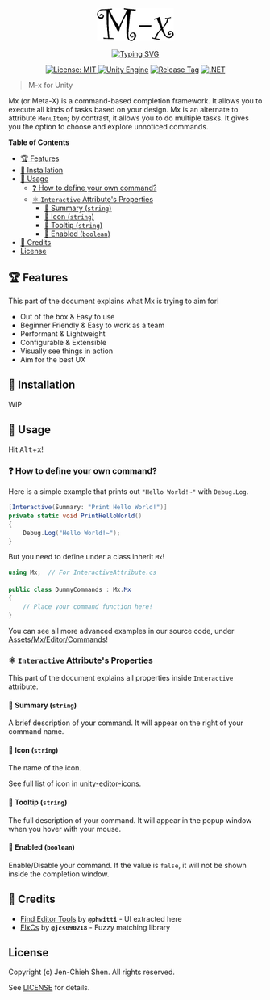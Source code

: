 <br/><br/>

<p align="center">
<img alt="Logo" src="./etc/logo.png" width="30%"/>
</p>

<p align="center">
<a href="https://git.io/typing-svg"><img src="https://readme-typing-svg.demolab.com?font=Fira+Code&pause=5000&color=38F75C&center=true&vCenter=true&width=435&lines=Design+your+own+style!" alt="Typing SVG" /></a>
</p>

<p align="center">
<a href="https://opensource.org/licenses/MIT"><img src="https://img.shields.io/badge/License-MIT-green.svg" alt="License: MIT">
<a href="https://unity3d.com/get-unity/download/archive"><img src="https://img.shields.io/badge/unity-2023.1.11f1-black.svg?style=flat&amp;logo=unity" alt="Unity Engine"></a>
<a href="https://github.com/jcs090218/Unity.Mx/releases/latest"><img src="https://img.shields.io/github/tag/jcs090218/Unity.Mx.svg?label=release&logo=github" alt="Release Tag"></a>
<a href="https://docs.unity3d.com/2018.3/Documentation/Manual/ScriptingRuntimeUpgrade.html"><img src="https://img.shields.io/badge/.NET-2.0-blueviolet.svg" alt=".NET"></a></p>
</p>

> M-x for Unity

Mx (or Meta-X) is a command-based completion framework. It allows you to execute all kinds of tasks
based on your design. Mx is an alternate to attribute `MenuItem`; by contrast, it allows you to do
multiple tasks. It gives you the option to choose and explore unnoticed commands.

<!-- markdown-toc start - Don't edit this section. Run M-x markdown-toc-refresh-toc -->
**Table of Contents**

- [🏆 Features](#🏆-features)
- [💾 Installation](#💾-installation)
- [🔨 Usage](#🔨-usage)
  - [❓ How to define your own command?](#❓-how-to-define-your-own-command)
  - [⚛ `Interactive` Attribute's Properties](#⚛-interactive-attributes-properties)
    - [🧪 Summary (`string`)](#🧪-summary-string)
    - [🧪 Icon (`string`)](#🧪-icon-string)
    - [🧪 Tooltip (`string`)](#🧪-tooltip-string)
    - [🧪 Enabled (`boolean`)](#🧪-enabled-boolean)
- [📌 Credits](#📌-credits)
- [License](#license)

<!-- markdown-toc end -->

## 🏆 Features

This part of the document explains what Mx is trying to aim for!

- Out of the box & Easy to use
- Beginner Friendly & Easy to work as a team
- Performant & Lightweight
- Configurable & Extensible
- Visually see things in action
- Aim for the best UX

## 💾 Installation

WIP

## 🔨 Usage

Hit <kbd>Alt</kbd>+<kbd>x</kbd>!

### ❓ How to define your own command?

Here is a simple example that prints out `"Hello World!~"` with `Debug.Log`.

```cs
[Interactive(Summary: "Print Hello World!")]
private static void PrintHelloWorld()
{
    Debug.Log("Hello World!~");
}
```

But you need to define under a class inherit `Mx`!

```cs
using Mx;  // For InteractiveAttribute.cs

public class DummyCommands : Mx.Mx
{
    // Place your command function here!
}
```

You can see all more advanced examples in our source code, under
[Assets/Mx/Editor/Commands][]!

### ⚛ `Interactive` Attribute's Properties

This part of the document explains all properties inside `Interactive`
attribute.

<!-- TODO: Put a explain image here. -->

#### 🧪 Summary (`string`)

A brief description of your command. It will appear on the right of your
command name.

#### 🧪 Icon (`string`)

The name of the icon.

See full list of icon in [unity-editor-icons][].

#### 🧪 Tooltip (`string`)

The full description of your command. It will appear in the popup window when
you hover with your mouse.

#### 🧪 Enabled (`boolean`)

Enable/Disable your command. If the value is `false`, it will not be shown
inside the completion window.

## 📌 Credits

- [Find Editor Tools][] by **`@phwitti`** - UI extracted here
- [FlxCs][] by **`@jcs090218`** - Fuzzy matching library

## License

Copyright (c) Jen-Chieh Shen. All rights reserved.

See [LICENSE](./LICENSE) for details.


[Assets/Mx/Editor/Commands]: https://github.com/jcs090218/Unity.Mx/tree/master/Assets/Mx/Editor/Commands
[unity-editor-icons]: https://github.com/halak/unity-editor-icons
[FlxCs]: https://github.com/jcs090218/FlxCs
[Find Editor Tools]: https://github.com/phwitti/unity-find-editor-tools
